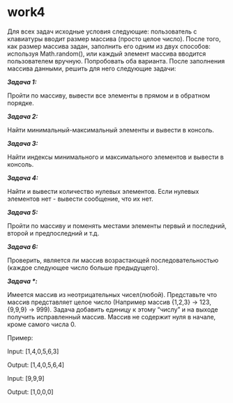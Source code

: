 # work4
Для всех задач исходные условия следующие: пользователь с клавиатуры вводит размер
массива (просто целое число). После того, как размер массива задан, заполнить его
одним из двух способов: используя Math.random(), или каждый элемент массива вводится
пользователем вручную. Попробовать оба варианта. После заполнения массива
данными, решить для него следующие задачи:

**_Задача 1:_**

Пройти по массиву, вывести все элементы в прямом и в обратном порядке.

**_Задача 2:_**

Найти минимальный-максимальный элементы и вывести в консоль.

**_Задача 3:_**

Найти индексы минимального и максимального элементов и вывести в консоль.

**_Задача 4:_**

Найти и вывести количество нулевых элементов. Если нулевых элементов нет - вывести
сообщение, что их нет.

**_Задача 5:_**

Пройти по массиву и поменять местами элементы первый и последний, второй и
предпоследний и т.д.

**_Задача 6:_**

Проверить, является ли массив возрастающей последовательностью (каждое следующее
число больше предыдущего).

**_Задача *:_**

Имеется массив из неотрицательных чисел(любой). Представьте что массив
представляет целое число (Например массив {1,2,3} -> 123, {9,9,9} -> 999). Задача
добавить единицу к этому “числу” и на выходе получить исправленный массив. Массив не
содержит нуля в начале, кроме самого числа 0.

Пример:

Input: [1,4,0,5,6,3]

Output: [1,4,0,5,6,4]

Input: [9,9,9]

Output: [1,0,0,0]
